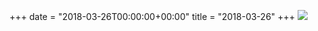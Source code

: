 +++
date = "2018-03-26T00:00:00+00:00"
title = "2018-03-26"
+++
<img class="img-fluid" src="/2018-03-26.jpg" />
